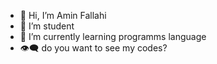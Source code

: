- 👋 Hi, I’m Amin Fallahi
- 👀 I’m student
- 🌱 I’m currently learning programms language
- 👁‍🗨 do you want to see my codes?
